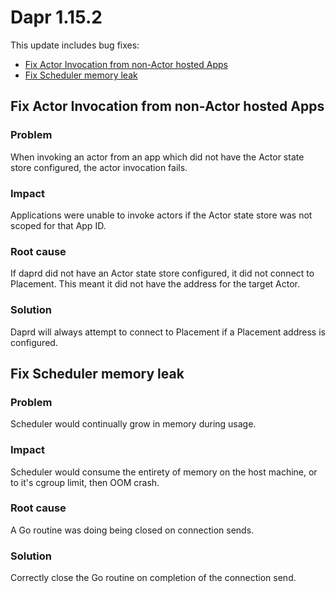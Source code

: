 # Dapr 1.15.2

This update includes bug fixes:

- [Fix Actor Invocation from non-Actor hosted Apps](#fix-actor-invocation-from-non-actor-hosted-apps)
- [Fix Scheduler memory leak](#fix-scheduler-memory-leak)

## Fix Actor Invocation from non-Actor hosted Apps

### Problem

When invoking an actor from an app which did not have the Actor state store configured, the actor invocation fails.

### Impact

Applications were unable to invoke actors if the Actor state store was not scoped for that App ID.

### Root cause

If daprd did not have an Actor state store configured, it did not connect to Placement.
This meant it did not have the address for the target Actor.

### Solution

Daprd will always attempt to connect to Placement if a Placement address is configured.

## Fix Scheduler memory leak

### Problem

Scheduler would continually grow in memory during usage.

### Impact

Scheduler would consume the entirety of memory on the host machine, or to it's cgroup limit, then OOM crash.

### Root cause

A Go routine was doing being closed on connection sends.

### Solution

Correctly close the Go routine on completion of the connection send.
